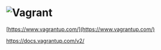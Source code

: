 # ![Vagrant](./slides/images/vagrant.png "Docker")
[https://www.vagrantup.com/](https://www.vagrantup.com/)

https://docs.vagrantup.com/v2/